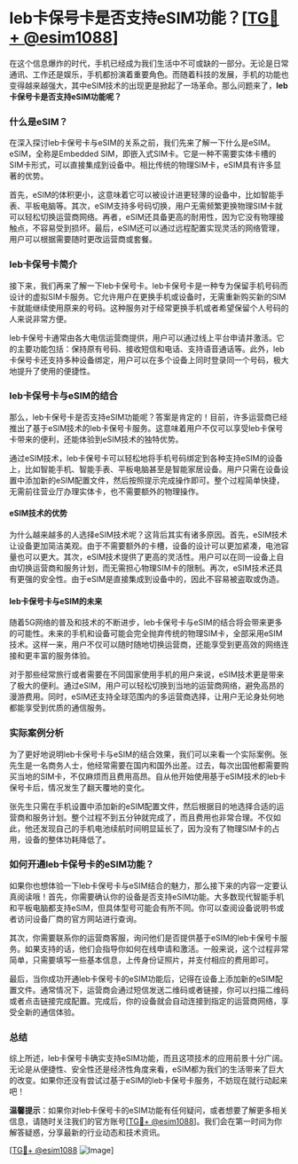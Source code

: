 # leb卡保号卡是否支持eSIM功能？[[TG💪+ @esim1088](https://t.me/s/esim1088)]

在这个信息爆炸的时代，手机已经成为我们生活中不可或缺的一部分。无论是日常通讯、工作还是娱乐，手机都扮演着重要角色。而随着科技的发展，手机的功能也变得越来越强大，其中eSIM技术的出现更是掀起了一场革命。那么问题来了，**leb卡保号卡是否支持eSIM功能呢？**

### 什么是eSIM？

在深入探讨leb卡保号卡与eSIM的关系之前，我们先来了解一下什么是eSIM。eSIM，全称是Embedded SIM，即嵌入式SIM卡。它是一种不需要实体卡槽的SIM卡形式，可以直接集成到设备中。相比传统的物理SIM卡，eSIM具有许多显著的优势。

首先，eSIM的体积更小，这意味着它可以被设计进更轻薄的设备中，比如智能手表、平板电脑等。其次，eSIM支持多号码切换，用户无需频繁更换物理SIM卡就可以轻松切换运营商网络。再者，eSIM还具备更高的耐用性，因为它没有物理接触点，不容易受到损坏。最后，eSIM还可以通过远程配置实现灵活的网络管理，用户可以根据需要随时更改运营商或套餐。

### leb卡保号卡简介

接下来，我们再来了解一下leb卡保号卡。leb卡保号卡是一种专为保留手机号码而设计的虚拟SIM卡服务。它允许用户在更换手机或设备时，无需重新购买新的SIM卡就能继续使用原来的号码。这种服务对于经常更换手机或者希望保留个人号码的人来说非常方便。

leb卡保号卡通常由各大电信运营商提供，用户可以通过线上平台申请并激活。它的主要功能包括：保持原有号码、接收短信和电话、支持语音通话等。此外，leb卡保号卡还支持多种设备绑定，用户可以在多个设备上同时登录同一个号码，极大地提升了使用的便捷性。

### leb卡保号卡与eSIM的结合

那么，leb卡保号卡是否支持eSIM功能呢？答案是肯定的！目前，许多运营商已经推出了基于eSIM技术的leb卡保号卡服务。这意味着用户不仅可以享受leb卡保号卡带来的便利，还能体验到eSIM技术的独特优势。

通过eSIM技术，leb卡保号卡可以轻松地将手机号码绑定到各种支持eSIM的设备上，比如智能手机、智能手表、平板电脑甚至是智能家居设备。用户只需在设备设置中添加新的eSIM配置文件，然后按照提示完成操作即可。整个过程简单快捷，无需前往营业厅办理实体卡，也不需要额外的物理操作。

#### eSIM技术的优势

为什么越来越多的人选择eSIM技术呢？这背后其实有诸多原因。首先，eSIM技术让设备更加简洁美观。由于不需要额外的卡槽，设备的设计可以更加紧凑，电池容量也可以更大。其次，eSIM技术提供了更高的灵活性。用户可以在同一设备上自由切换运营商和服务计划，而无需担心物理SIM卡的限制。再次，eSIM技术还具有更强的安全性。由于eSIM是直接集成到设备中的，因此不容易被盗取或伪造。

#### leb卡保号卡与eSIM的未来

随着5G网络的普及和技术的不断进步，leb卡保号卡与eSIM的结合将会带来更多的可能性。未来的手机和设备可能会完全抛弃传统的物理SIM卡，全部采用eSIM技术。这样一来，用户不仅可以随时随地切换运营商，还能享受到更高效的网络连接和更丰富的服务体验。

对于那些经常旅行或者需要在不同国家使用手机的用户来说，eSIM技术更是带来了极大的便利。通过eSIM，用户可以轻松切换到当地的运营商网络，避免高昂的漫游费用。同时，eSIM还支持全球范围内的多运营商选择，让用户无论身处何地都能享受到优质的通信服务。

### 实际案例分析

为了更好地说明leb卡保号卡与eSIM的结合效果，我们可以来看一个实际案例。张先生是一名商务人士，他经常需要在国内和国外出差。过去，每次出国他都需要购买当地的SIM卡，不仅麻烦而且费用高昂。自从他开始使用基于eSIM技术的leb卡保号卡后，情况发生了翻天覆地的变化。

张先生只需在手机设置中添加新的eSIM配置文件，然后根据目的地选择合适的运营商和服务计划。整个过程不到五分钟就完成了，而且费用也非常合理。不仅如此，他还发现自己的手机电池续航时间明显延长了，因为没有了物理SIM卡的占用，设备的整体功耗降低了。

### 如何开通leb卡保号卡的eSIM功能？

如果你也想体验一下leb卡保号卡与eSIM结合的魅力，那么接下来的内容一定要认真阅读哦！首先，你需要确认你的设备是否支持eSIM功能。大多数现代智能手机和平板电脑都支持eSIM，但具体型号可能会有所不同。你可以查阅设备说明书或者访问设备厂商的官方网站进行查询。

其次，你需要联系你的运营商客服，询问他们是否提供基于eSIM的leb卡保号卡服务。如果支持的话，他们会指导你如何在线申请和激活。一般来说，这个过程非常简单，只需要填写一些基本信息，上传身份证照片，并支付相应的费用即可。

最后，当你成功开通leb卡保号卡的eSIM功能后，记得在设备上添加新的eSIM配置文件。通常情况下，运营商会通过短信发送二维码或者链接，你可以扫描二维码或者点击链接完成配置。完成后，你的设备就会自动连接到指定的运营商网络，享受全新的通信体验。

### 总结

综上所述，leb卡保号卡确实支持eSIM功能，而且这项技术的应用前景十分广阔。无论是从便捷性、安全性还是经济性角度来看，eSIM都为我们的生活带来了巨大的改变。如果你还没有尝试过基于eSIM的leb卡保号卡服务，不妨现在就行动起来吧！

**温馨提示**：如果你对leb卡保号卡的eSIM功能有任何疑问，或者想要了解更多相关信息，请随时关注我们的官方账号[[TG💪+ @esim1088](https://t.me/s/esim1088)]。我们会在第一时间为你解答疑惑，分享最新的行业动态和技术资讯。

[[TG💪+ @esim1088](https://t.me/s/esim1088) ![Image](https://i.postimg.cc/4NQfJmqS/Snipaste-2025-05-13-00-14-12.png)]